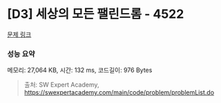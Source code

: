 # [D3] 세상의 모든 팰린드롬 - 4522 

[문제 링크](https://swexpertacademy.com/main/code/problem/problemDetail.do?contestProbId=AWO6Oao6N4QDFAWw) 

### 성능 요약

메모리: 27,064 KB, 시간: 132 ms, 코드길이: 976 Bytes



> 출처: SW Expert Academy, https://swexpertacademy.com/main/code/problem/problemList.do